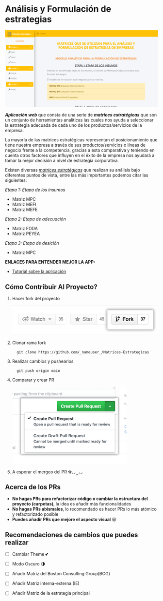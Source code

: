 # Análisis y Formulación de estrategias

[![Aplicativo Web](./public/images/appweb.png)](https://www.matricesestrategicas.com)

**_Aplicación web_** que consta de una serie de **_matrices estratégicas_** que son un conjunto de herramientas analíticas las cuales nos ayuda a seleccionar la estrategia adecuada de cada uno de los productos/servicios de la empresa.

La mayoría de las matrices estratégicas representan el posicionamiento que tiene nuestra empresa a través de sus productos/servicios o líneas de negocio frente a la competencia, gracias a esta comparativa y teniendo en cuenta otros factores que influyen en el éxito de la empresa nos ayudará a tomar la mejor decisión a nivel de estrategia corporativa.

Existen diversas [_matrices estratégicas_](https://slideplayer.es/slide/13899379/85/images/23/Modelo+analítico+para+la+formulación+de+estrategias.jpg) que realizan su análisis bajo diferentes puntos de vista, entre las más importantes podemos citar las siguientes:

_Etapa 1: Etapa de los insumos_
* Matriz MPC
* Matriz MEFI
* Matriz MEFE

_Etapa 2: Etapa de adecuación_
* Matriz FODA
* Matriz PEYEA

_Etapa 3: Etapa de desición_
* Matriz MPC

**ENLACES PARA ENTENDER MEJOR LA APP:**
* [Tutorial sobre la aplicación](https://www.youtube.com/watch?v=XeAfkhQOBUA)

## Cómo Contribuir Al Proyecto? 
1. Hacer fork del proyecto

    ![Fork](./public/images/fork.png)

2. Clonar rama fork
    ```git
      git clone https://github.com/_nameuser_/Matrices-Estrategicas
    ```
3. Realizar cambios y pushearlos
    ```git
      git push origin main
    ```
4. Comparar y crear PR

   ![Fork](./public/images/pull-request.png)
  
5. A esperar el mergeo del PR ✿◡‿◡

## Acerca de los PRs
  * **No hagas PRs para refactorizar código o cambiar la estructura del proyecto (carpetas)**, la idea es añadir más funcionalidades
  * **No hagas PRs abismales**, lo recomendado es hacer PRs lo más atómico y refactorizado posible 
  * **Puedes añadir PRs que mejore el aspecto visual** :satisfied:

## Recomendaciones de cambios que puedes realizar
- [ ] Cambiar Theme :two_hearts:
- [ ] Modo Oscuro :last_quarter_moon:
- [ ] Añadir Matriz del Boston Consulting Group(BCG)
- [ ] Añadir Matriz interna-externa (IE)
- [ ] Añadir Matriz de la estrategia principal






  




